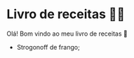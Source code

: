 # Livro de receitas :man_cook:

Olá! Bom vindo ao meu livro de receitas :wave:

- Strogonoff de frango;
